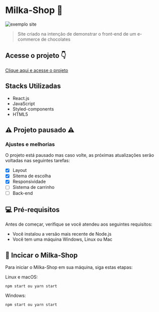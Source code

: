 # Milka-Shop 🍫

<!---Esses são exemplos. Veja https://shields.io para outras pessoas ou para personalizar este conjunto de escudos. Você pode querer incluir dependências, status do projeto e informações de licença aqui--->

<img src="https://media0.giphy.com/media/6wdzSH4gDxcxn3shRl/giphy.gif?cid=790b7611f36497212240529fe9fa57ba0510eed9146d1a5c&rid=giphy.gif&ct=g" alt="exemplo site">

> Site criado na intenção de demonstrar o front-end de um e-commerce de chocolates

## Acesse o projeto 👇
  <a href="https://milka-shop.vercel.app/"> Clique aqui e acesse o projeto </a>

## Stacks Utilizadas
 - React.js
 - JavaScript
 - Styled-components
 - HTML5

## ⚠ Projeto pausado ⚠

### Ajustes e melhorias

O projeto está pausado mas caso volte, as próximas atualizações serão voltadas nas seguintes tarefas:

- [x] Layout
- [x] Sitema de escolha
- [x] Responsividade
- [ ] Sistema de carrinho
- [ ] Back-end

## 💻 Pré-requisitos

Antes de começar, verifique se você atendeu aos seguintes requisitos:
<!---Estes são apenas requisitos de exemplo. Adicionar, duplicar ou remover conforme necessário--->
* Você instalou a versão mais recente de Node.js
* Você tem uma máquina Windows, Linux ou Mac

## 🚀 Incicar o Milka-Shop

Para iniciar o Milka-Shop em sua máquina, siga estas etapas:

Linux e macOS:
```
npm start ou yarn start
```

Windows:
```
npm start ou yarn start
```


